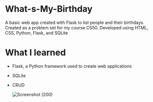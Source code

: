 # What-s-My-Birthday
A basic web app created with Flask to list people and their birthdays. Created as a problem set for my course CS50. Developed using HTML, CSS, Python, Flask, and SQLite

# What I learned
- Flask, a Python framework used to create web applications
- SQLite
- CRUD

  ![Screenshot (200)](https://github.com/YoungSavage21/What-s-My-Birthday/assets/128630865/00858fb7-242d-4405-bfab-ec61441b7e44)
